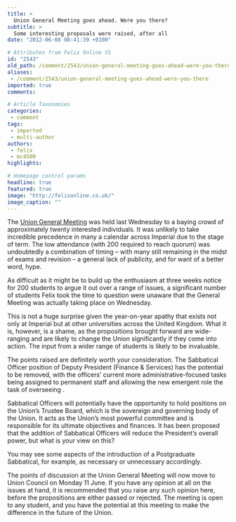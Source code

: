 ```yaml
---
title: >
  Union General Meeting goes ahead. Were you there?
subtitle: >
  Some interesting proposals were raised, after all
date: "2012-06-08 08:41:39 +0100"

# Attributes from Felix Online V1
id: "2543"
old_path: /comment/2543/union-general-meeting-goes-ahead-were-you-there
aliases:
 - /comment/2543/union-general-meeting-goes-ahead-were-you-there
imported: true
comments:

# Article Taxonomies
categories:
 - comment
tags:
 - imported
 - multi-author
authors:
 - felix
 - mc4509
highlights:

# Homepage control params
headline: true
featured: true
image: "http://felixonline.co.uk/"
image_caption: ""
---
```


The [Union General Meeting](http://www.imperialcollegeunion.org/data/files/generalmeetingfinal-1085.pdf) was held last Wednesday to a baying crowd of approximately twenty interested individuals. It was unlikely to take incredible precedence in many a calendar across Imperial due to the stage of term. The low attendance (with 200 required to reach quorum) was undoubtedly a combination of timing – with many still remaining in the midst of exams and revision – a general lack of publicity, and for want of a better word, hype.

As difficult as it might be to build up the enthusiasm at three weeks notice for 200 students to argue it out over a range of issues, a significant number of students Felix took the time to question were unaware that the General Meeting was actually taking place on Wednesday.

This is not a huge surprise given the year-on-year apathy that exists not only at Imperial but at other universities across the United Kingdom. What it is, however, is a shame, as the propositions brought forward are wide-ranging and are likely to change the Union significantly if they come into action. The input from a wider range of students is likely to be invaluable.

The points raised are definitely worth your consideration. The Sabbatical Officer position of Deputy President (Finance & Services) has the potential to be removed, with the officers’ current more administrative-focused tasks being assigned to permanent staff and allowing the new emergent role the task of overseeing .

Sabbatical Officers will potentially have the opportunity to hold positions on the Union’s Trustee Board, which is the sovereign and governing body of the Union. It acts as the Union’s most powerful committee and is responsible for its ultimate objectives and finances. It has been proposed that the addition of Sabbatical Officers will reduce the President’s overall power, but what is your view on this?

You may see some aspects of the introduction of a Postgraduate Sabbatical, for example, as necessary or unnecessary accordingly.

The points of discussion at the Union General Meeting will now move to Union Council on Monday 11 June. If you have any opinion at all on the issues at hand, it is recommended that you raise any such opinion here, before the propositions are either passed or rejected. The meeting is open to any student, and you have the potential at this meeting to make the difference in the future of the Union.

